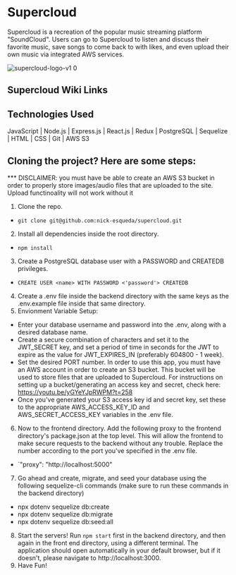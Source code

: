 # Supercloud

Supercloud is a recreation of the popular music streaming platform "SoundCloud". Users can go to Supercloud to listen and discuss their favorite music, save songs to come back to with likes, and even upload their own music via integrated AWS services.

![supercloud-logo-v1 0](https://user-images.githubusercontent.com/93935486/156896809-322f5ec3-eab6-4d96-9282-ed89cde5d420.jpg)


## Supercloud Wiki Links

## Technologies Used
JavaScript | Node.js | Express.js | React.js | Redux | PostgreSQL | Sequelize | HTML | CSS | Git | AWS S3

## Cloning the project? Here are some steps: 
*** DISCLAIMER: you must have be able to create an AWS S3 bucket in order to properly store images/audio files that are uploaded to the site. Upload functinoality will not work without it

1. Clone the repo.
* `git clone git@github.com:nick-esqueda/supercloud.git`
2. Install all dependencies inside the root directory.
* `npm install`
3. Create a PostgreSQL database user with a PASSWORD and CREATEDB privileges.
* `CREATE USER <name> WITH PASSWORD <'password'> CREATEDB`
4. Create a .env file inside the backend directory with the same keys as the .env.example file inside that same directory.
5. Envionment Variable Setup:
* Enter your database username and password into the .env, along with a desired database name. 
* Create a secure combination of characters and set it to the JWT_SECRET key, and set a period of time in seconds for the JWT to expire as the value for JWT_EXPIRES_IN (preferably 604800 - 1 week).
* Set the desired PORT number.
In order to use this app, you must have an AWS account in order to create an S3 bucket. This bucket will be used to store files that are uploaded to Supercloud. For instructions on setting up a bucket/generating an access key and secret, check here:
https://youtu.be/yGYeYJpRWPM?t=258
* Once you've generated your S3 access key id and secret key, set these to the appropriate AWS_ACCESS_KEY_ID and AWS_SECRET_ACCESS_KEY variables in the .env file.
6. Now to the frontend directory. Add the following proxy to the frontend directory's package.json at the top level. This will allow the frontend to make secure requests to the backend without any trouble. Replace the number according to the port you've specified in the .env file.
* `"proxy": "http://localhost:5000"
7. Go ahead and create, migrate, and seed your database using the following sequelize-cli commands (make sure to run these commands in the backend directory)
* npx dotenv sequelize db:create
* npx dotenv sequelize db:migrate
* npx dotenv sequelize db:seed:all
8. Start the servers! Run `npm start` first in the backend directory, and then again in the front end directory, using a different terminal. The application should open automatically in your default browser, but if it doesn't, please navigate to http://localhost:3000.
9. Have Fun!
